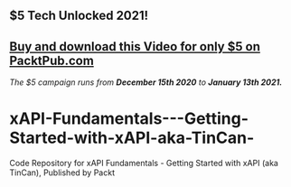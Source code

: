 ## $5 Tech Unlocked 2021!
[Buy and download this Video for only $5 on PacktPub.com](https://www.packtpub.com/product/xapi-fundamentals-getting-started-with-xapi-aka-tincan-video/9781839217234)
-----
*The $5 campaign         runs from __December 15th 2020__ to __January 13th 2021.__*

# xAPI-Fundamentals---Getting-Started-with-xAPI-aka-TinCan-
Code Repository for xAPI Fundamentals - Getting Started with xAPI (aka TinCan), Published by Packt
